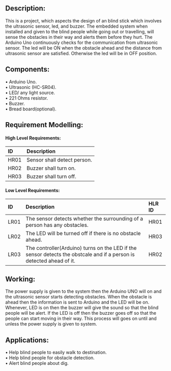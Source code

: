 ## Description:
This is a project, which aspects the design of an blind stick which involves the ultrasonic sensor, led, and buzzer. The embedded system when installed and given to the blind people while going out or travelling, will sense the obstacles in their way and alerts them before they hurt. The Arduino Uno continuously checks for the communication from ultrasonic sensor. The led will be ON when the obstacle ahead and the distance from ultrasonic sensor are satisfied. Otherwise the led will be in OFF position.
## Components:
•	Arduino Uno.</br>
•	Ultrasonic (HC-SR04).</br>
•	LED/ any light source.</br>
•	221 Ohms resistor.</br>
•	Buzzer.</br>
•	Bread board(optional).</br>

## Requirement Modelling:
#### High Level Requirements:
|ID|	Description|
|:---|:---|
|HR01	|Sensor shall detect person.|
|HR02	|Buzzer shall turn on.|
|HR03	|Buzzer shall turn off.|

#### Low Level Requirements:
|ID	|Description|	HLR ID|
|:---|:---|:---|
|LR01|The sensor detects whether the surrounding of a person has any obstacles.|HR01|
|LR02|The LED will be turned off if there is no obstacle ahead.	|HR03|
|LR03|The controller(Arduino) turns on the LED if the sensor detects the obstcale and if a person is detected ahead of it.|HR02|

## Working:
The power supply is given to the system then the Arduino UNO will on and the ultrasonic sensor starts detecting obstacles. When the obstacle is ahead  then the information  is sent to Arduino and the LED will be on. Whenever, LED is on then the buzzer will give the sound so that the blind people will be alert. If  the LED is off  then the buzzer goes off  so that the people can  start moving in their way. This process will goes on until and unless the power supply is given to system.

## Applications:

•	Help blind people to easily walk to destination.</br>
•	Help blind people for obstacle detection.</br>
•	Alert blind people about dig.</br>
